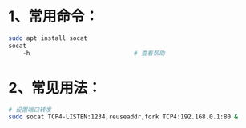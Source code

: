 # 1、常用命令：

```bash
sudo apt install socat
socat
	-h                             # 查看帮助
```

# 2、常见用法：

```bash
# 设置端口转发
sudo socat TCP4-LISTEN:1234,reuseaddr,fork TCP4:192.168.0.1:80 &
```

